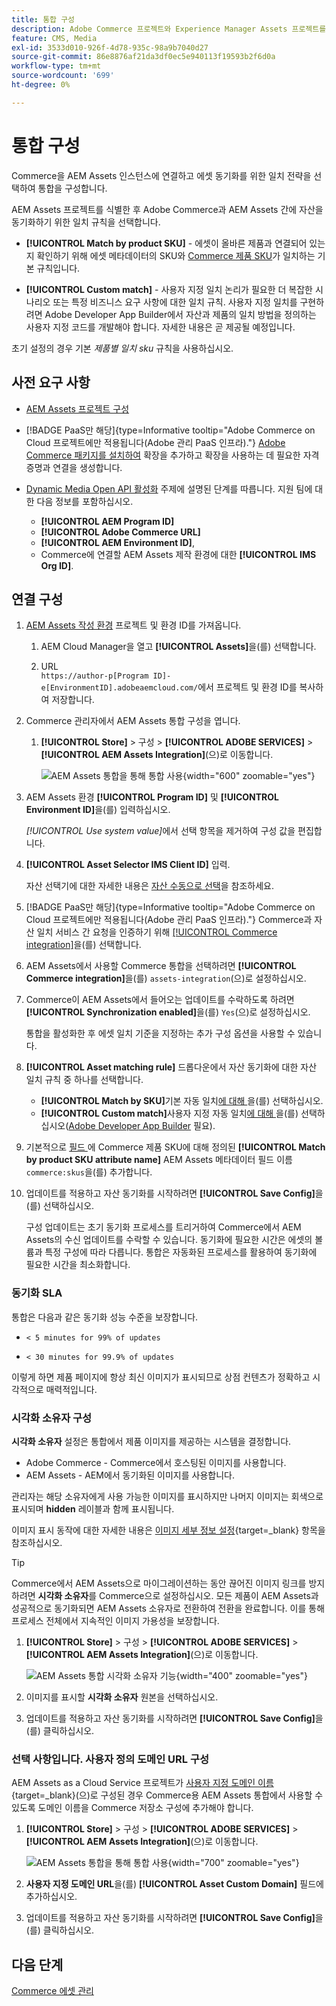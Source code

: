 ```yaml
---
title: 통합 구성
description: Adobe Commerce 프로젝트와 Experience Manager Assets 프로젝트를 연결하여 이 두 시스템 간에 에셋을 동기화하는 방법에 대해 알아봅니다.
feature: CMS, Media
exl-id: 3533d010-926f-4d78-935c-98a9b7040d27
source-git-commit: 86e8876af21da3df0ec5e940113f19593b2f6d0a
workflow-type: tm+mt
source-wordcount: '699'
ht-degree: 0%

---
```


# 통합 구성

Commerce을 AEM Assets 인스턴스에 연결하고 에셋 동기화를 위한 일치 전략을 선택하여 통합을 구성합니다.

AEM Assets 프로젝트를 식별한 후 Adobe Commerce과 AEM Assets 간에 자산을 동기화하기 위한 일치 규칙을 선택합니다.

* **[!UICONTROL Match by product SKU]** - 에셋이 올바른 제품과 연결되어 있는지 확인하기 위해 에셋 메타데이터의 SKU와 [Commerce 제품 SKU](https://experienceleague.adobe.com/en/docs/commerce-operations/implementation-playbook/glossary#sku)가 일치하는 기본 규칙입니다.

* **[!UICONTROL Custom match]** - 사용자 지정 일치 논리가 필요한 더 복잡한 시나리오 또는 특정 비즈니스 요구 사항에 대한 일치 규칙. 사용자 지정 일치를 구현하려면 Adobe Developer App Builder에서 자산과 제품의 일치 방법을 정의하는 사용자 지정 코드를 개발해야 합니다. 자세한 내용은 곧 제공될 예정입니다.

초기 설정의 경우 기본 *제품별 일치 sku* 규칙을 사용하십시오.

## 사전 요구 사항

* [AEM Assets 프로젝트 구성](configure-aem.md)

* [!BADGE PaaS만 해당]{type=Informative tooltip="Adobe Commerce on Cloud 프로젝트에만 적용됩니다(Adobe 관리 PaaS 인프라)."} [Adobe Commerce 패키지를 설치하여](configure-commerce.md) 확장을 추가하고 확장을 사용하는 데 필요한 자격 증명과 연결을 생성합니다.

* [Dynamic Media Open API 활성화](https://experienceleague.adobe.com/en/docs/experience-manager-cloud-service/content/assets/dynamicmedia/dynamic-media-open-apis/dynamic-media-open-apis-overview#enable-dynamic-media-open-apis) 주제에 설명된 단계를 따릅니다. 지원 팀에 대한 다음 정보를 포함하십시오.

   * **[!UICONTROL AEM Program ID]**
   * **[!UICONTROL Adobe Commerce URL]**
   * **[!UICONTROL AEM Environment ID]**,
   * Commerce에 연결할 AEM Assets 제작 환경에 대한 **[!UICONTROL IMS Org ID]**.

## 연결 구성

1. [AEM Assets 작성 환경](https://experienceleague.adobe.com/en/docs/experience-manager-cloud-service/content/sites/authoring/quick-start) 프로젝트 및 환경 ID를 가져옵니다.

   1. AEM Cloud Manager을 열고 **[!UICONTROL Assets]**&#x200B;을(를) 선택합니다.

   1. URL <br>`https://author-p[Program ID]-e[EnvironmentID].adobeaemcloud.com/`에서 프로젝트 및 환경 ID를 복사하여 저장합니다.

1. Commerce 관리자에서 AEM Assets 통합 구성을 엽니다.

   1. **[!UICONTROL Store]** > 구성 > **[!UICONTROL ADOBE SERVICES]** > **[!UICONTROL AEM Assets Integration]**(으)로 이동합니다.

      ![AEM Assets 통합을 통해 통합 사용](../assets/aem-assets-view.png){width="600" zoomable="yes"}

1. AEM Assets 환경 **[!UICONTROL Program ID]** 및 **[!UICONTROL Environment ID]**&#x200B;을(를) 입력하십시오.

   *[!UICONTROL Use system value]*&#x200B;에서 선택 항목을 제거하여 구성 값을 편집합니다.

1. **[!UICONTROL Asset Selector IMS Client ID]** 입력.

   자산 선택기에 대한 자세한 내용은 [자산 수동으로 선택](../synchronize/asset-selector-integration.md)을 참조하세요.

1. [!BADGE PaaS만 해당]{type=Informative tooltip="Adobe Commerce on Cloud 프로젝트에만 적용됩니다(Adobe 관리 PaaS 인프라)."} Commerce과 자산 일치 서비스 간 요청을 인증하기 위해 [[!UICONTROL Commerce integration]](configure-commerce.md#add-the-integration-to-the-commerce-environment)을(를) 선택합니다.

1. AEM Assets에서 사용할 Commerce 통합을 선택하려면 **[!UICONTROL Commerce integration]**&#x200B;을(를) `assets-integration`(으)로 설정하십시오.

1. Commerce이 AEM Assets에서 들어오는 업데이트를 수락하도록 하려면 **[!UICONTROL Synchronization enabled]**&#x200B;을(를) `Yes`(으)로 설정하십시오.

   통합을 활성화한 후 에셋 일치 기준을 지정하는 추가 구성 옵션을 사용할 수 있습니다.

1. **[!UICONTROL Asset matching rule]** 드롭다운에서 자산 동기화에 대한 자산 일치 규칙 중 하나를 선택합니다.

   * **[!UICONTROL Match by SKU]**&#x200B;기본 자동 일치[에 대해 ](../synchronize/default-match.md)을(를) 선택하십시오.
   * **[!UICONTROL Custom match]**&#x200B;사용자 지정 자동 일치[에 대해 ](../synchronize/custom-match.md)을(를) 선택하십시오([Adobe Developer App Builder](https://experienceleague.adobe.com/en/docs/commerce-learn/tutorials/adobe-developer-app-builder/introduction-to-app-builder) 필요).

1. 기본적으로 [ 필드 ](configure-aem.md#configure-metadata)에 Commerce 제품 SKU에 대해 정의된 **[!UICONTROL Match by product SKU attribute name]** AEM Assets 메타데이터 필드 이름`commerce:skus`을(를) 추가합니다.

1. 업데이트를 적용하고 자산 동기화를 시작하려면 **[!UICONTROL Save Config]**&#x200B;을(를) 선택하십시오.

   구성 업데이트는 초기 동기화 프로세스를 트리거하여 Commerce에서 AEM Assets의 수신 업데이트를 수락할 수 있습니다. 동기화에 필요한 시간은 에셋의 볼륨과 특정 구성에 따라 다릅니다. 통합은 자동화된 프로세스를 활용하여 동기화에 필요한 시간을 최소화합니다.

### 동기화 SLA

통합은 다음과 같은 동기화 성능 수준을 보장합니다.

* `< 5 minutes for 99% of updates`

* `< 30 minutes for 99.9% of updates`

이렇게 하면 제품 페이지에 항상 최신 이미지가 표시되므로 상점 컨텐츠가 정확하고 시각적으로 매력적입니다.

### 시각화 소유자 구성

**시각화 소유자** 설정은 통합에서 제품 이미지를 제공하는 시스템을 결정합니다.

* Adobe Commerce - Commerce에서 호스팅된 이미지를 사용합니다.
* AEM Assets - AEM에서 동기화된 이미지를 사용합니다.

관리자는 해당 소유자에게 사용 가능한 이미지를 표시하지만 나머지 이미지는 회색으로 표시되며 **hidden** 레이블과 함께 표시됩니다.

이미지 표시 동작에 대한 자세한 내용은 [이미지 세부 정보 설정](https://experienceleague.adobe.com/en/docs/commerce-admin/catalog/products/digital-assets/product-image#set-image-details){target=_blank} 항목을 참조하십시오.

>[!TIP]
>
> Commerce에서 AEM Assets으로 마이그레이션하는 동안 끊어진 이미지 링크를 방지하려면 **시각화 소유자**&#x200B;를 Commerce으로 설정하십시오. 모든 제품이 AEM Assets과 성공적으로 동기화되면 AEM Assets 소유자로 전환하여 전환을 완료합니다. 이를 통해 프로세스 전체에서 지속적인 이미지 가용성을 보장합니다.

1. **[!UICONTROL Store]** > 구성 > **[!UICONTROL ADOBE SERVICES]** > **[!UICONTROL AEM Assets Integration]**(으)로 이동합니다.

   ![AEM Assets 통합 시각화 소유자 기능](../assets/visualization-owner-detail.png){width="400" zoomable="yes"}

1. 이미지를 표시할 **시각화 소유자** 원본을 선택하십시오.

1. 업데이트를 적용하고 자산 동기화를 시작하려면 **[!UICONTROL Save Config]**&#x200B;을(를) 클릭하십시오.

### 선택 사항입니다. 사용자 정의 도메인 URL 구성

AEM Assets as a Cloud Service 프로젝트가 [사용자 지정 도메인 이름](https://experienceleague.adobe.com/ko/docs/experience-manager-cloud-service/content/implementing/using-cloud-manager/custom-domain-names/add-custom-domain-name){target=_blank}(으)로 구성된 경우 Commerce용 AEM Assets 통합에서 사용할 수 있도록 도메인 이름을 Commerce 저장소 구성에 추가해야 합니다.

1. **[!UICONTROL Store]** > 구성 > **[!UICONTROL ADOBE SERVICES]** > **[!UICONTROL AEM Assets Integration]**(으)로 이동합니다.

   ![AEM Assets 통합을 통해 통합 사용](../assets/aem-assets-view.png){width="700" zoomable="yes"}

1. **사용자 지정 도메인 URL**&#x200B;을(를) **[!UICONTROL Asset Custom Domain]** 필드에 추가하십시오.

1. 업데이트를 적용하고 자산 동기화를 시작하려면 **[!UICONTROL Save Config]**&#x200B;을(를) 클릭하십시오.

## 다음 단계

[Commerce 에셋 관리](../manage-assets.md)

